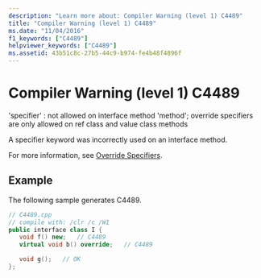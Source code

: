 ```yaml
---
description: "Learn more about: Compiler Warning (level 1) C4489"
title: "Compiler Warning (level 1) C4489"
ms.date: "11/04/2016"
f1_keywords: ["C4489"]
helpviewer_keywords: ["C4489"]
ms.assetid: 43b51c8c-27b5-44c9-b974-fe4b48f4896f
---
```

# Compiler Warning (level 1) C4489

'specifier' : not allowed on interface method 'method'; override specifiers are only allowed on ref class and value class methods

A specifier keyword was incorrectly used on an interface method.

For more information, see [Override Specifiers](../../extensions/override-specifiers-cpp-component-extensions.md).

## Example

The following sample generates C4489.

```cpp
// C4489.cpp
// compile with: /clr /c /W1
public interface class I {
   void f() new;   // C4489
   virtual void b() override;   // C4489

   void g();   // OK
};
```
